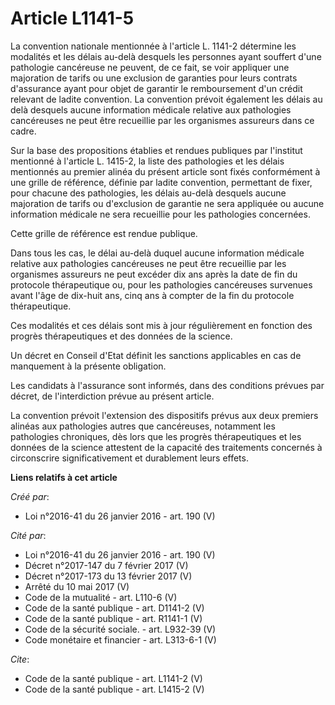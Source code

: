 # Article L1141-5

La convention nationale mentionnée à l'article L. 1141-2 détermine les modalités et les délais au-delà desquels les personnes
ayant souffert d'une pathologie cancéreuse ne peuvent, de ce fait, se voir appliquer une majoration de tarifs ou une
exclusion de garanties pour leurs contrats d'assurance ayant pour objet de garantir le remboursement d'un crédit relevant de
ladite convention. La convention prévoit également les délais au delà desquels aucune information médicale relative aux
pathologies cancéreuses ne peut être recueillie par les organismes assureurs dans ce cadre. 

Sur la base des propositions établies et rendues publiques par l'institut mentionné à l'article L. 1415-2, la liste des
pathologies et les délais mentionnés au premier alinéa du présent article sont fixés conformément à une grille de référence,
définie par ladite convention, permettant de fixer, pour chacune des pathologies, les délais au-delà desquels aucune
majoration de tarifs ou d'exclusion de garantie ne sera appliquée ou aucune information médicale ne sera recueillie pour les
pathologies concernées. 

Cette grille de référence est rendue publique. 

Dans tous les cas, le délai au-delà duquel aucune information médicale relative aux pathologies cancéreuses ne peut être
recueillie par les organismes assureurs ne peut excéder dix ans après la date de fin du protocole thérapeutique ou, pour les
pathologies cancéreuses survenues avant l'âge de dix-huit ans, cinq ans à compter de la fin du protocole thérapeutique. 

Ces modalités et ces délais sont mis à jour régulièrement en fonction des progrès thérapeutiques et des données de la
science. 

Un décret en Conseil d'Etat définit les sanctions applicables en cas de manquement à la présente obligation. 

Les candidats à l'assurance sont informés, dans des conditions prévues par décret, de l'interdiction prévue au présent
article. 

La convention prévoit l'extension des dispositifs prévus aux deux premiers alinéas aux pathologies autres que cancéreuses,
notamment les pathologies chroniques, dès lors que les progrès thérapeutiques et les données de la science attestent de la
capacité des traitements concernés à circonscrire significativement et durablement leurs effets.

**Liens relatifs à cet article**

_Créé par_:

  - Loi n°2016-41 du 26 janvier 2016 - art. 190 (V)

_Cité par_:

  - Loi n°2016-41 du 26 janvier 2016 - art. 190 (V)
  - Décret n°2017-147 du 7 février 2017 (V)
  - Décret n°2017-173 du 13 février 2017 (V)
  - Arrêté du 10 mai 2017 (V)
  - Code de la mutualité - art. L110-6 (V)
  - Code de la santé publique - art. D1141-2 (V)
  - Code de la santé publique - art. R1141-1 (V)
  - Code de la sécurité sociale. - art. L932-39 (V)
  - Code monétaire et financier - art. L313-6-1 (V)

_Cite_:

  - Code de la santé publique - art. L1141-2 (V)
  - Code de la santé publique - art. L1415-2 (V)
